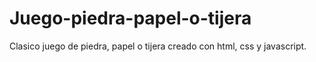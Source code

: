 # Juego-piedra-papel-o-tijera
Clasico juego de piedra, papel o tijera creado con html, css y javascript.
